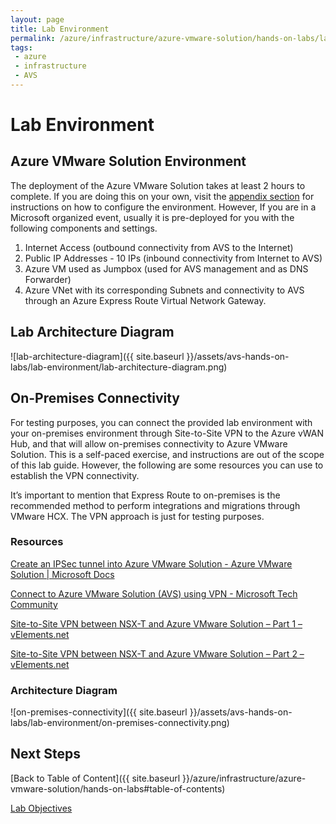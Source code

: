 ```yaml
---
layout: page
title: Lab Environment
permalink: /azure/infrastructure/azure-vmware-solution/hands-on-labs/lab-environment
tags: 
 - azure
 - infrastructure
 - AVS
---
```


# Lab Environment

## Azure VMware Solution Environment

The deployment of the Azure VMware Solution takes at least 2 hours to complete.
If you are doing this on your own, visit the [appendix section](appendixes)
for instructions on how to configure the environment. However, If you are
in a Microsoft organized event, usually it is pre-deployed for you with the
following components and settings.

1. Internet Access (outbound connectivity from AVS to the Internet)
2. Public IP Addresses - 10 IPs (inbound connectivity from Internet to AVS)
3. Azure VM used as Jumpbox (used for AVS management and as DNS Forwarder)
4. Azure VNet with its corresponding Subnets and connectivity to AVS through an
   Azure Express Route Virtual Network Gateway.

## Lab Architecture Diagram

![lab-architecture-diagram]({{ site.baseurl }}/assets/avs-hands-on-labs/lab-environment/lab-architecture-diagram.png)

## On-Premises Connectivity

For testing purposes, you can connect the provided lab environment with your
on-premises environment through Site-to-Site VPN to the Azure vWAN Hub, and that
will allow on-premises connectivity to Azure VMware Solution. This is a
self-paced exercise, and instructions are out of the scope of this lab guide.
However, the following are some resources you can use to establish the VPN
connectivity.

It’s important to mention that Express Route to on-premises is the recommended
method to perform integrations and migrations through VMware HCX. The VPN
approach is just for testing purposes.

### Resources

[Create an IPSec tunnel into Azure VMware Solution - Azure VMware Solution \|
Microsoft
Docs](https://docs.microsoft.com/en-us/azure/azure-vmware/create-ipsec-tunnel)

[Connect to Azure VMware Solution (AVS) using VPN - Microsoft Tech
Community](https://techcommunity.microsoft.com/t5/azure-migration/connect-to-azure-vmware-solution-avs-using-vpn/ba-p/1670603)

[Site-to-Site VPN between NSX-T and Azure VMware Solution – Part 1 –
vElements.net](http://www.velements.net/2021/01/21/site-to-site-vpn-between-nsx-t-and-azure-vmware-solution-part-1/)

[Site-to-Site VPN between NSX-T and Azure VMware Solution – Part 2 –
vElements.net](http://www.velements.net/2021/02/12/site-to-site-vpn-between-nsx-t-and-azure-vmware-solution-part-2/)

### Architecture Diagram

![on-premises-connectivity]({{ site.baseurl }}/assets/avs-hands-on-labs/lab-environment/on-premises-connectivity.png)

## Next Steps

[Back to Table of Content]({{ site.baseurl }}/azure/infrastructure/azure-vmware-solution/hands-on-labs#table-of-contents)

[Lab Objectives](lab-objectives)